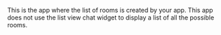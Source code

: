 This is the app where the list of rooms is created by your app. This app does not use the list view chat widget to display a list of all the possible rooms. 